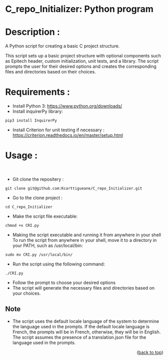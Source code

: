 <div id="top"></div>

<!-- PROJECT LOGO -->
<br />
<h1>C_repo_Initializer: Python program</h1>

# Description :

A Python script for creating a basic C project structure.

This script sets up a basic project structure with optional components such as Epitech header, custom initialization, unit tests, and a library. The script prompts the user for their desired options and creates the corresponding files and directories based on their choices.

# Requirements :

* Install Python 3: https://www.python.org/downloads/
* Install inquirerPy library:
```
pip3 install InquirerPy
```

* Install Criterion for unit testing if necessary : https://criterion.readthedocs.io/en/master/setup.html

# Usage :

<br />

* Git clone the repositery :<br />
```
git clone git@github.com:Kcarttigueane/C_repo_Initializer.git
```
* Go to the clone project : <br />
```
cd C_repo_Initializer
```
* Make the script file executable:<br />
```
chmod +x CRI.py
```

* Making the script executable and running it from anywhere in your shell<br />
To run the script from anywhere in your shell, move it to a directory in your PATH, such as /usr/local/bin:
```
sudo mv CRI.py /usr/local/bin/
```

* Run the script using the following command:<br />
```
./CRI.py
```

* Follow the prompt to choose your desired options
* The script will generate the necessary files and directories based on your choices.

## Note

* The script uses the default locale language of the system to determine the language used in the prompts. If the default locale language is French, the prompts will be in French, otherwise, they will be in English. The script assumes the presence of a translation.json file for the language used in the prompts.<br />

<p align="right">(<a href="#top">back to top</a>)</p>

